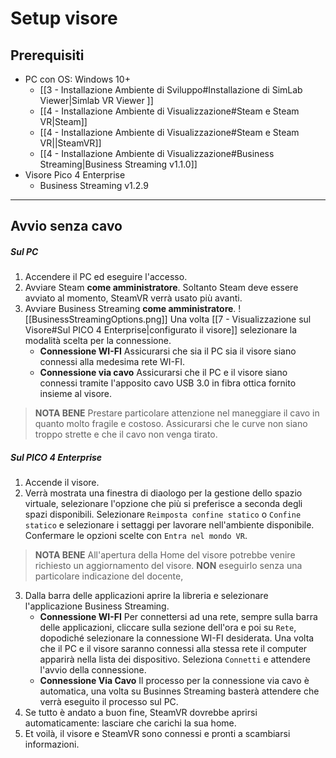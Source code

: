 # Setup visore
## Prerequisiti
- PC con OS: Windows 10+
	- [[3 - Installazione Ambiente di Sviluppo#Installazione di SimLab Viewer|Simlab VR Viewer ]]
	- [[4 - Installazione Ambiente di Visualizzazione#Steam e Steam VR|Steam]]
	- [[4 - Installazione Ambiente di Visualizzazione#Steam e Steam VR||SteamVR]]
	- [[4 - Installazione Ambiente di Visualizzazione#Business Streaming|Business Streaming v1.1.0]]
- Visore Pico 4 Enterprise
	- Business Streaming v1.2.9

---
## Avvio senza cavo
##### Sul PC
1. Accendere il PC ed eseguire l'accesso.
2. Avviare Steam **come amministratore**.
	Soltanto Steam deve essere avviato al momento, SteamVR verrà usato più avanti.
3. Avviare Business Streaming **come amministratore**.
   ![[BusinessStreamingOptions.png]]
	Una volta [[7 - Visualizzazione sul Visore#Sul PICO 4 Enterprise|configurato il visore]] selezionare la modalità scelta per la connessione.
	- **Connessione WI-FI**
	  Assicurarsi che sia il PC sia il visore siano connessi alla medesima rete WI-FI.
	- **Connessione via cavo**
	  Assicurarsi che il PC e il visore siano connessi tramite l'apposito cavo USB 3.0 in fibra ottica fornito insieme al visore.

> **NOTA BENE**
> Prestare particolare attenzione nel maneggiare il cavo in quanto molto fragile e costoso. Assicurarsi che le curve non siano troppo strette e che il cavo non venga tirato.
##### Sul PICO 4 Enterprise
1. Accende il visore.
2. Verrà mostrata una finestra di diaologo per la gestione dello spazio virtuale, selezionare l'opzione che più si preferisce a seconda degli spazi disponibili. 
Selezionare `Reimposta confine statico` o `Confine statico` e selezionare i settaggi per lavorare nell'ambiente disponibile.
Confermare le opzioni scelte con `Entra nel mondo VR`.

> **NOTA BENE**
> All'apertura della Home del visore potrebbe venire richiesto un aggiornamento del visore. **NON** eseguirlo senza una particolare indicazione del docente,

3. Dalla barra delle applicazioni aprire la libreria e selezionare l'applicazione Business Streaming.
	- **Connessione WI-FI**
	  Per connettersi ad una rete, sempre sulla barra delle applicazioni, cliccare sulla sezione dell'ora e poi su `Rete`, dopodiché selezionare la connessione WI-FI desiderata.
	  Una volta che il PC e il visore saranno connessi alla stessa rete il computer apparirà nella lista dei dispositivo. Seleziona `Connetti` e attendere l'avvio della connessione.
	- **Connessione Via Cavo**
	  Il processo per la connessione via cavo è automatica, una volta su Businnes Streaming basterà attendere che verrà eseguito il processo sul PC.
4. Se tutto è andato a buon fine, SteamVR dovrebbe aprirsi automaticamente: lasciare che carichi la sua home.
5. Et voilà, il visore e SteamVR sono connessi e pronti a scambiarsi informazioni.
